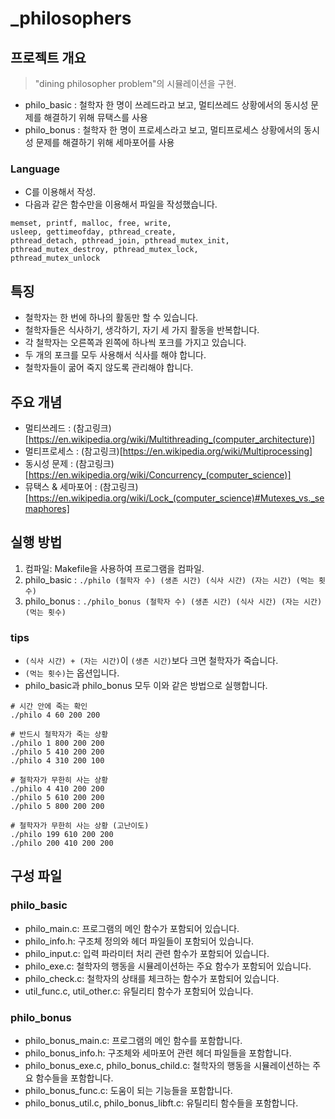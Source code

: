 # _philosophers
## 프로젝트 개요
> "dining philosopher problem"의 시뮬레이션을 구현.
* philo_basic : 철학자 한 명이 쓰레드라고 보고, 멀티쓰레드 상황에서의 동시성 문제를 해결하기 위해 뮤택스를 사용
* philo_bonus : 철학자 한 명이 프로세스라고 보고, 멀티프로세스 상황에서의 동시성 문제를 해결하기 위해 세마포어를 사용

### Language
* C를 이용해서 작성.
* 다음과 같은 함수만을 이용해서 파일을 작성했습니다.
```{bash}
memset, printf, malloc, free, write,
usleep, gettimeofday, pthread_create,
pthread_detach, pthread_join, pthread_mutex_init,
pthread_mutex_destroy, pthread_mutex_lock,
pthread_mutex_unlock
```

## 특징
* 철학자는 한 번에 하나의 활동만 할 수 있습니다.
* 철학자들은 식사하기, 생각하기, 자기 세 가지 활동을 반복합니다.
* 각 철학자는 오른쪽과 왼쪽에 하나씩 포크를 가지고 있습니다.
* 두 개의 포크를 모두 사용해서 식사를 해야 합니다.
* 철학자들이 굶어 죽지 않도록 관리해야 합니다.

## 주요 개념 
* 멀티쓰레드 : (참고링크)[https://en.wikipedia.org/wiki/Multithreading_(computer_architecture)]
* 멀티프로세스 : (참고링크)[https://en.wikipedia.org/wiki/Multiprocessing]
* 동시성 문제 : (참고링크)[https://en.wikipedia.org/wiki/Concurrency_(computer_science)]
* 뮤택스 & 세마포어 : (참고링크)[https://en.wikipedia.org/wiki/Lock_(computer_science)#Mutexes_vs._semaphores]

## 실행 방법
1. 컴파일: Makefile을 사용하여 프로그램을 컴파일.
2. philo_basic : `./philo (철학자 수) (생존 시간) (식사 시간) (자는 시간) (먹는 횟수)`
2. philo_bonus : `./philo_bonus (철학자 수) (생존 시간) (식사 시간) (자는 시간) (먹는 횟수)`

### tips
* `(식사 시간) + (자는 시간)`이 `(생존 시간)`보다 크면 철학자가 죽습니다.
* `(먹는 횟수)`는 옵션입니다.
* philo_basic과 philo_bonus 모두 이와 같은 방법으로 실행합니다.

```{bash}
# 시간 안에 죽는 확인
./philo 4 60 200 200

# 반드시 철학자가 죽는 상황
./philo 1 800 200 200
./philo 5 410 200 200
./philo 4 310 200 100

# 철학자가 무한히 사는 상황
./philo 4 410 200 200
./philo 5 610 200 200
./philo 5 800 200 200

# 철학자가 무한히 사는 상황 (고난이도)
./philo 199 610 200 200 
./philo 200 410 200 200
```

## 구성 파일
### philo_basic
* philo_main.c: 프로그램의 메인 함수가 포함되어 있습니다.
* philo_info.h: 구조체 정의와 헤더 파일들이 포함되어 있습니다.
* philo_input.c: 입력 파라미터 처리 관련 함수가 포함되어 있습니다.
* philo_exe.c: 철학자의 행동을 시뮬레이션하는 주요 함수가 포함되어 있습니다.
* philo_check.c: 철학자의 상태를 체크하는 함수가 포함되어 있습니다.
* util_func.c, util_other.c: 유틸리티 함수가 포함되어 있습니다.

### philo_bonus
* philo_bonus_main.c: 프로그램의 메인 함수를 포함합니다.
* philo_bonus_info.h: 구조체와 세마포어 관련 헤더 파일들을 포함합니다.
* philo_bonus_exe.c, philo_bonus_child.c: 철학자의 행동을 시뮬레이션하는 주요 함수들을 포함합니다.
* philo_bonus_func.c: 도움이 되는 기능들을 포함합니다.
* philo_bonus_util.c, philo_bonus_libft.c: 유틸리티 함수들을 포함합니다.